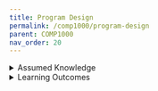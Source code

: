 ```yaml
---
title: Program Design
permalink: /comp1000/program-design
parent: COMP1000
nav_order: 20
---
```


<details class="prereq" markdown="1"><summary>Assumed Knowledge</summary>
  * Some basic ability to create and understand programs of reasonable size.
</details>

<details class="outcomes" markdown="1"><summary>Learning Outcomes</summary>
  * Be able to distinguish between the three types of problem solving/design we use as programmers.
  * Be able to do simple designs that make the act of programming simpler for larger programs    .
</details>
